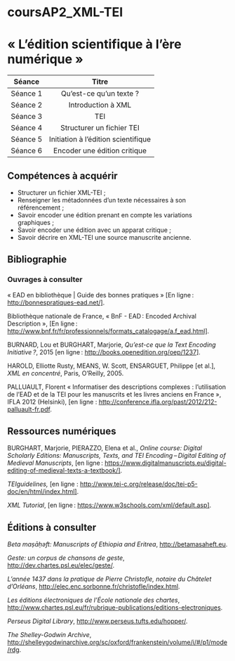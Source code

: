 # coursAP2_XML-TEI


# « L’édition scientifique à l’ère numérique »

| Séance | Titre|
| :--------:| :------------:|
| Séance 1 | Qu’est-ce qu’un texte ? |
|Séance 2 |Introduction à XML|
|Séance 3|TEI|
|Séance 4|Structurer un fichier TEI|
|Séance 5|Initiation à l’édition scientifique|
|Séance 6|Encoder une édition critique|


## Compétences à acquérir

  * Structurer un fichier XML-TEI ;
  * Renseigner les métadonnées d’un texte nécessaires à son référencement ;
  * Savoir encoder une édition prenant en compte les variations graphiques ;
  * Savoir encoder une édition avec un apparat critique ;
  * Savoir décrire en XML-TEI une source manuscrite ancienne.


## Bibliographie

### Ouvrages à consulter

« EAD en bibliothèque | Guide des bonnes pratiques » [En ligne : http://bonnespratiques-ead.net/].

Bibliothèque nationale de France, « BnF - EAD : Encoded Archival Description », [En ligne : http://www.bnf.fr/fr/professionnels/formats_catalogage/a.f_ead.html].

BURNARD, Lou et BURGHART, Marjorie, *Qu’est-ce que la Text Encoding Initiative ?*, 2015 [en ligne : http://books.openedition.org/oep/1237].

HAROLD, Elliotte Rusty, MEANS, W. Scott, ENSARGUET, Philippe [et al.], *XML en concentré*, Paris, O’Reilly, 2005.

PALLUAULT, Florent  « Informatiser des descriptions complexes : l’utilisation de l’EAD et de la TEI pour les manuscrits et les livres anciens en France », IFLA 2012 (Helsinki), [en ligne : http://conference.ifla.org/past/2012/212-palluault-fr.pdf. 


## Ressources numériques
BURGHART, Marjorie, PIERAZZO, Elena et al., *Online course: Digital Scholarly Editions: Manuscripts, Texts, and TEI Encoding – Digital Editing of Medieval Manuscripts*, [en ligne : https://www.digitalmanuscripts.eu/digital-editing-of-medieval-texts-a-textbook/].

*TEIguidelines,* [en ligne : http://www.tei-c.org/release/doc/tei-p5-doc/en/html/index.html].


*XML Tutorial*, [en ligne : https://www.w3schools.com/xml/default.asp]. 


## Éditions à consulter

*Beta maṣāḥǝft: Manuscripts of Ethiopia and Eritrea*, <http://betamasaheft.eu>.

*Geste: un corpus de chansons de geste*, <http://dev.chartes.psl.eu/elec/geste/>.

*L’année 1437 dans la pratique de Pierre Christofle, notaire du Châtelet d’Orléans*, <http://elec.enc.sorbonne.fr/christofle/index.html>.

*Les éditions électroniques de l’École nationale des chartes*, <http://www.chartes.psl.eu/fr/rubrique-publications/editions-electroniques>.

*Perseus Digital Library*, <http://www.perseus.tufts.edu/hopper/>.

*The Shelley-Godwin Archive*, <http://shelleygodwinarchive.org/sc/oxford/frankenstein/volume/i/#/p1/mode/rdg>.




